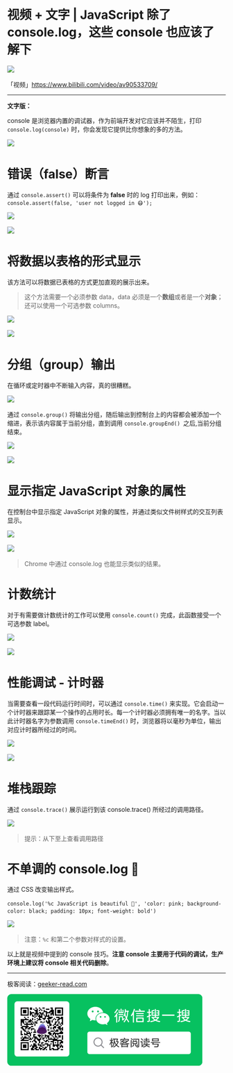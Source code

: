 # 视频 + 文字 | JavaScript 除了 console.log，这些 console 也应该了解下

<img src="https://cdn.nlark.com/yuque/0/2020/png/639317/1579079219778-040f6599-22ee-47f1-8229-4c45d9e0288b.png" />


「视频」https://www.bilibili.com/video/av90533709/

---

**文字版：**

console 是浏览器内置的调试器，作为前端开发对它应该并不陌生，打印 `console.log(console)` 时，你会发现它提供比你想象的多的方法。

![](https://imgkr.cn-bj.ufileos.com/a2b8bc44-7d0b-4b3d-a6e0-ca99aeb3eec0.png)

# 错误（false）断言

通过 `console.assert()` 可以将条件为 **false** 时的 log 打印出来，例如：`console.assert(false, 'user not logged in 😷');`


![](https://imgkr.cn-bj.ufileos.com/c375bc74-62fd-45e2-8089-2b99751a66a5.png)


![](https://imgkr.cn-bj.ufileos.com/22846c40-89dc-4fd3-b63a-3206ab1acdf8.png)

# 将数据以表格的形式显示

该方法可以将数据已表格的方式更加直观的展示出来。

> 这个方法需要一个必须参数 data，data 必须是一个**数组**或者是一个**对象**；还可以使用一个可选参数 columns。

![](https://imgkr.cn-bj.ufileos.com/67215191-963f-4098-8ea2-58061e86d77a.png)

![](https://imgkr.cn-bj.ufileos.com/ce851457-13f8-4dea-a0f8-dcbd6732b29c.png)

# 分组（group）输出

在循环或定时器中不断输入内容，真的很糟糕。

![](https://imgkr.cn-bj.ufileos.com/65e47c04-1bdc-4411-9888-93dd975a92a7.png)

通过 `console.group()` 将输出分组，随后输出到控制台上的内容都会被添加一个缩进，表示该内容属于当前分组，直到调用 `console.groupEnd() `之后,当前分组结束。

![](https://imgkr.cn-bj.ufileos.com/76c0a527-68ae-4659-abad-bbf279c75ada.png)

![](https://imgkr.cn-bj.ufileos.com/9fddace0-94e5-44f8-ae99-2bf520bfed05.png)

# 显示指定 JavaScript 对象的属性

在控制台中显示指定 JavaScript 对象的属性，并通过类似文件树样式的交互列表显示。

![](https://imgkr.cn-bj.ufileos.com/7e48752d-0602-467f-a436-41f9576e120e.png)

![](https://imgkr.cn-bj.ufileos.com/440e5fab-affc-445d-b816-7dfe4cdb68ee.png)

> Chrome 中通过 console.log 也能显示类似的结果。

# 计数统计

对于有需要做计数统计的工作可以使用 `console.count()` 完成，此函数接受一个可选参数 label。

![](https://imgkr.cn-bj.ufileos.com/ceae265b-ee18-4358-8b41-a2f8d001fd55.png)

![](https://imgkr.cn-bj.ufileos.com/5ee8cba0-5cb7-466d-83b6-da6edecb760c.png)

# 性能调试 - 计时器

当需要查看一段代码运行时间时，可以通过 `console.time()` 来实现。它会启动一个计时器来跟踪某一个操作的占用时长。每一个计时器必须拥有唯一的名字。当以此计时器名字为参数调用 `console.timeEnd()` 时，浏览器将以毫秒为单位，输出对应计时器所经过的时间。

![](https://imgkr.cn-bj.ufileos.com/0c9e9143-dbc6-4abb-b436-b08b1614faa4.png)

![](https://imgkr.cn-bj.ufileos.com/b572b8a7-b579-4454-9e20-f64bf0875dc2.png)

# 堆栈跟踪

通过 `console.trace()` 展示运行到该 console.trace() 所经过的调用路径。

![](https://imgkr.cn-bj.ufileos.com/39994a82-665a-489b-9266-226ba40fae7c.png)

> 提示：从下至上查看调用路径

# 不单调的 console.log 🌈

通过 CSS 改变输出样式。

`console.log('%c JavaScript is beautiful 🌈', 'color: pink; background-color: black; padding: 10px; font-weight: bold')`

![](https://imgkr.cn-bj.ufileos.com/772b474c-3846-4540-9191-4eee1346ca4a.png)

> 注意：`%c` 和第二个参数对样式的设置。

以上就是视频中提到的 console 技巧。**注意 console 主要用于代码的调试，生产环境上建议将 console 相关代码删除**。


---

极客阅读：[geeker-read.com](https://geeker-read.com)

<img src="https://github.com/geeker-read/weekly_issues/raw/master/docs/wx.png" width="450" />
